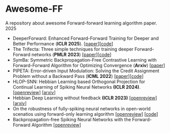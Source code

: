 # Awesome-FF
A repository about awesome Forward-forward learning algorithm paper. 
2025 
- DeeperForward: Enhanced Forward-Forward Training for Deeper and Better Performance (**ICLR 2025**). [[paper](https://openreview.net/pdf?id=kOYnXVQCtA)][[code](https://github.com/tobysunsun/deeperforward)]
- The Trifecta: Three simple techniques for training deeper Forward-Forward networks (**PMLR 2023**) [[paper](https://arxiv.org/abs/2311.18130)][[code](https://github.com/tdooms/trifecta)]
- SymBa: Symmetric Backpropagation-Free
Contrastive Learning with Forward-Forward
Algorithm for Optimizing Convergence (**Arxiv**) [[paper](https://arxiv.org/pdf/2303.08418)]
- PIPETA: Error-driven Input Modulation: Solving the Credit Assignment Problem without
a Backward Pass (**ICML 2022**) [[paper](https://arxiv.org/pdf/2201.11665)][[code](https://github.com/GiorgiaD/PEPITA)]
- HLOP-SNN: Hebbian Learning based Orthogonal Projection for Continual Learning of Spiking Neural Networks **(ICLR 2024)**. \[[openreview](https://openreview.net/forum?id=MeB86edZ1P)\] \[[arxiv](https://arxiv.org/abs/2402.11984)\]
- Hebbian Deep Learning without feedback **(ICLR 2023)** [[openreview](https://openreview.net/forum?id=8gd4M-_Rj1)] [[arxiv](https://openreview.net/pdf?id=8gd4M-_Rj1)]
- On the robustness of fully-spiking neural networks in open-world scenatios using forward-only learning algorithm [[openreview](https://arxiv.org/pdf/2407.14097v1)] [[code](https://github.com/AnonymousSquirrel316/FFA_OOD)]
- Backpropagation-free Spiking Neural Networks with the Forward-Forward
Algorithm [[openreview](https://www.arxiv.org/pdf/2502.20411)]


